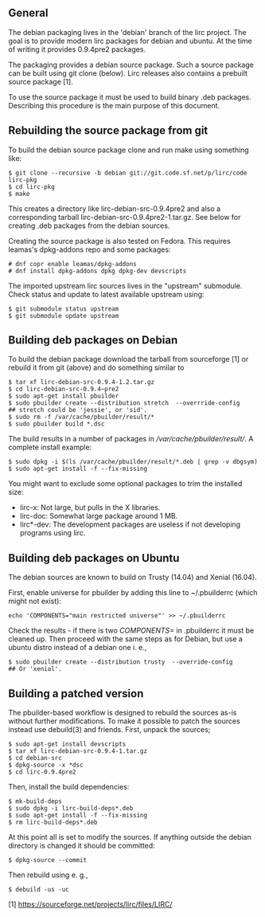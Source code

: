 ## General

The debian packaging lives in the 'debian' branch of the lirc project.
The goal is to provide modern lirc packages for debian and ubuntu. At
the time of writing it provides 0.9.4pre2 packages.

The packaging provides a debian source package. Such a source package
can be built using git clone (below). Lirc releases also contains a
prebuilt source package [1].

To use the source package it must be used to build binary .deb packages.
Describing this procedure is the main purpose of this document.


## Rebuilding the source package from git

To build the debian source package clone and run make using something like:

    $ git clone --recursive -b debian git://git.code.sf.net/p/lirc/code lirc-pkg
    $ cd lirc-pkg
    $ make

This creates a directory like lirc-debian-src-0.9.4pre2 and also a
corresponding tarball lirc-debian-src-0.9.4pre2-1.tar.gz.  See below for
creating .deb packages from the debian sources.

Creating the source package is also tested on Fedora. This requires
leamas's dpkg-addons repo and some packages:

    # dnf copr enable leamas/dpkg-addons
    # dnf install dpkg-addons dpkg dpkg-dev devscripts

The imported upstream lirc sources lives in the "upstream" submodule.
Check status and update to latest available upstream using:

    $ git submodule status upstream
    $ git submodule update upstream


## Building deb packages on Debian

To build the debian package download the tarball from sourceforge [1] or
rebuild it from git (above) and do something similar to

    $ tar xf lirc-debian-src-0.9.4-1.2.tar.gz
    $ cd lirc-debian-src-0.9.4~pre2
    $ sudo apt-get install pbuilder
    $ sudo pbuilder create --distribution stretch  --overrride-config
    ## stretch could be 'jessie', or 'sid'.
    $ sudo rm -f /var/cache/pbuilder/result/*
    $ sudo pbuilder build *.dsc

The build results in a number of packages in */var/cache/pbuilder/result/*. A
complete install example:

    $ sudo dpkg -i $(ls /var/cache/pbuilder/result/*.deb | grep -v dbgsym)
    $ sudo apt-get install -f --fix-missing

You might want to exclude some optional packages to trim the installed size:

   - lirc-x: Not large, but pulls in the X libraries.
   - lirc-doc: Somewhat large package around 1 MB.
   - lirc\*-dev: The development packages are useless if not developing
     programs using lirc.


## Building deb packages on Ubuntu

The debian sources are known to build on Trusty (14.04) and Xenial (16.04).

First, enable universe for pbuilder by adding this line to ~/.pbuilderrc
(which might not exist):

    echo 'COMPONENTS="main restricted universe"' >> ~/.pbuilderrc

Check the results - if there is two *COMPONENTS=* in .pbuilderrc it must be
cleaned up. Then proceed with the same steps as for Debian, but use a
ubuntu distro instead of a debian one i. e.,

    $ sudo pbuilder create --distribution trusty  --override-config
    ## Or 'xenial'.


## Building a patched version

The pbuilder-based workflow is designed to rebuild the sources as-is without
further modifications. To make it possible to patch the sources instead use
debuild(3) and friends. First, unpack the sources;

    $ sudo apt-get install devscripts
    $ tar xf lirc-debian-src-0.9.4-1.tar.gz
    $ cd debian-src
    $ dpkg-source -x *dsc
    $ cd lirc-0.9.4pre2

Then, install the build dependencies:

    $ mk-build-deps
    $ sudo dpkg -i lirc-build-deps*.deb
    $ sudo apt-get install -f --fix-missing
    $ rm lirc-build-deps*.deb

At this point all is set to modify the sources. If anything outside the
debian directory is changed it should be committed:

    $ dpkg-source --commit

Then rebuild using e. g.,

    $ debuild -us -uc


[1] https://sourceforge.net/projects/lirc/files/LIRC/
